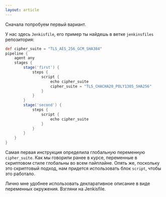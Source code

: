 ```yaml
---
layout: article
---
```

Сначала попробуем первый вариант.

У нас здесь `Jenkisfile`, его пример ты найдешь в ветке `jenkinsfiles` репозитория:

```groovy
def cipher_suite = "TLS_AES_256_GCM_SHA384"
pipeline {
    agent any
    stages {
        stage('first') {
            steps {
                script {
                    echo cipher_suite
                    cipher_suite = "TLS_CHACHA20_POLY1305_SHA256"
                }
            }
        }
        stage('second') {
            steps {
                script {
                    echo cipher_suite
                }
            }
        }
    }
}
```

Самая первая инструкция определила глобальную переменную `cipher_suite`. Как мы говорили ранее в курсе, переменные в скриптовом стиле глобальны во всем пайплайне. Опять же, поскольку это скриптовый подход, нам придется использовать блок `script`, чтобы это работало.

Лично мне удобнее использовать декларативное описание в виде переменных окружения. Взгляни на Jenkisfile.
